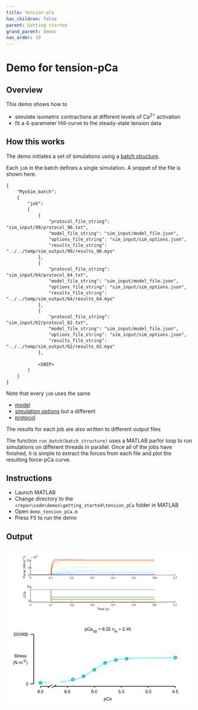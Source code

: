 ```yaml
---
title: Tension-pCa
has_children: false
parent: Getting started
grand_parent: Demos
nav_order: 10
---
```


# Demo for tension-pCa

## Overview

This demo shows how to
+ simulate isometric contractions at different levels of Ca<sup>2+</sup> activation
+ fit a 4-parameter Hill-curve to the steady-state tension data

## How this works

The demo initiates a set of simulations using a [batch structure](../../../structures/batch/batch.html).

Each `job` in the batch defines a single simulation. A snippet of the file is shown here.

````
{
    "MyoSim_batch":
    {
        "job":
        [
            {
                "protocol_file_string": "sim_input/90/protocol_90.txt",
                "model_file_string": "sim_input/model_file.json",
                "options_file_string": "sim_input/sim_options.json",
                "results_file_string": "../../temp/sim_output/90/results_90.myo"
            },
            {
                "protocol_file_string": "sim_input/64/protocol_64.txt",
                "model_file_string": "sim_input/model_file.json",
                "options_file_string": "sim_input/sim_options.json",
                "results_file_string": "../../temp/sim_output/64/results_64.myo"
            },
            {
                "protocol_file_string": "sim_input/62/protocol_62.txt",
                "model_file_string": "sim_input/model_file.json",
                "options_file_string": "sim_input/sim_options.json",
                "results_file_string": "../../temp/sim_output/62/results_62.myo"
            },

            <SNIP>
        ]
    }
}
````

Note that every `job` uses the same
+ [model](../../../structures/model/model.html)
+ [simulation options](../../../simulation_options/simulation_options.html)
but a different
+ [protocol](../../../protocol/protocol.html)

The results for each job are also written to different output files

The function `run_batch(batch_structure)` uses a MATLAB parfor loop to run simulations on different threads in parallel. Once all of the jobs have finished, it is simple to extract the forces from each file and plot the resulting force-pCa curve.

## Instructions

+ Launch MATLAB
+ Change directory to the `<repo>\code\demos\getting_started\tension_pCa` folder in MATLAB
+ Open `demo_tension_pCa.m`
+ Press <kbd>F5</kbd> to run the demo

## Output

![tension_pCa_output](tension_pCa_output.png)

